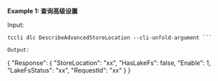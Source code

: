**Example 1: 查询高级设置**



Input: 

```
tccli dlc DescribeAdvancedStoreLocation --cli-unfold-argument ```

Output: 
```
{
    "Response": {
        "StoreLocation": "xx",
        "HasLakeFs": false,
        "Enable": 1,
        "LakeFsStatus": "xx",
        "RequestId": "xx"
    }
}
```

